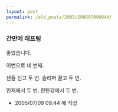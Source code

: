 ```yaml
---
layout: post
permalink: /old_posts/2005/200507090944/
---
```


### 간만에 래프팅

좋았습니다.

이번으로 네 번째.

샌들 신고 두 번. 슬리퍼 끌고 두 번.

인제에서 두 번. 한탄강에서 두 번.





- 2005/07/09 09:44 에 작성